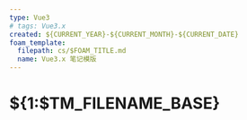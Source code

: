 ```yaml
---
type: Vue3
# tags: Vue3.x
created: ${CURRENT_YEAR}-${CURRENT_MONTH}-${CURRENT_DATE}
foam_template:
  filepath: cs/$FOAM_TITLE.md
  name: Vue3.x 笔记模版
---
```


# ${1:$TM_FILENAME_BASE}
